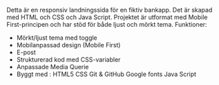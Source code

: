 Detta är en responsiv landningssida för en fiktiv bankapp.
Det är skapad med HTML och CSS och Java Script. Projektet är utformat med Mobile First-principen och har stöd för både ljust och mörkt tema.
Funktioner:
-  Mörkt/ljust tema med toggle
-  Mobilanpassad design (Mobile First)
-  E-post
-  Strukturerad kod med CSS-variabler
-  Anpassade Media Querie
-  Byggt med : HTML5
               CSS
               Git & GitHub
               Google fonts
               Java Script

